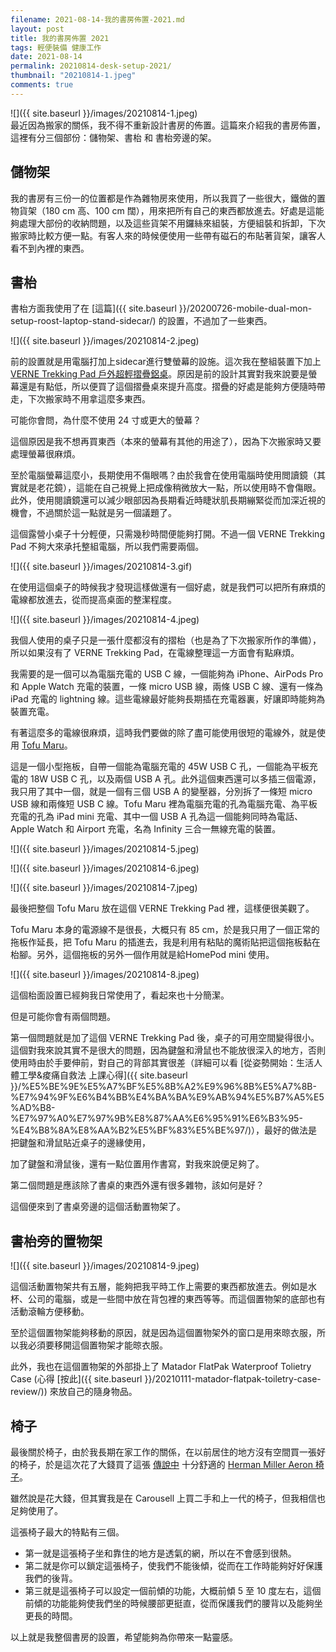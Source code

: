 ```yaml
---
filename: 2021-08-14-我的書房佈置-2021.md
layout: post
title: 我的書房佈置 2021
tags: 輕便裝備 健康工作
date: 2021-08-14
permalink: 20210814-desk-setup-2021/
thumbnail: "20210814-1.jpeg"
comments: true
---
```


![]({{ site.baseurl }}/images/20210814-1.jpeg)  
最近因為搬家的關係，我不得不重新設計書房的佈置。這篇來介紹我的書房佈置，這裡有分三個部份：儲物架、書枱 和 書枱旁邊的架。

## 儲物架

我的書房有三份一的位置都是作為雜物房來使用，所以我買了一些很大，鐵做的置物貨架（180 cm 高、100 cm 闊），用來把所有自己的東西都放進去。好處是這能夠處理大部份的收納問題，以及這些貨架不用鑼絲來組裝，方便組裝和拆卸，下次搬家時比較方便一點。有客人來的時候便使用一些帶有磁石的布貼著貨架，讓客人看不到內裡的東西。

## 書枱

書枱方面我使用了在 [這篇]({{ site.baseurl }}/20200726-mobile-dual-mon-setup-roost-laptop-stand-sidecar/) 的設置，不過加了一些東西。

![]({{ site.baseurl }}/images/20210814-2.jpeg)

前的設置就是用電腦打加上sidecar進行雙螢幕的設施。這次我在整組裝置下加上 [VERNE Trekking Pad 戶外超輕摺疊鋁桌](https://www.amazon.co.jp/-/en/VERNE-Trekking-Ultra-Setting-Lightweight/dp/B07CWB8SR1)。原因是前的設計其實對我來說要是螢幕還是有點低，所以便買了這個摺疊桌來提升高度。摺疊的好處是能夠方便隨時帶走，下次搬家時不用拿這麼多東西。

可能你會問，為什麼不使用 24 寸或更大的螢幕？

這個原因是我不想再買東西（本來的螢幕有其他的用途了），因為下次搬家時又要處理螢幕很麻煩。

至於電腦螢幕這麼小，長期使用不傷眼嗎？由於我會在使用電腦時使用閲讀鏡（其實就是老花鏡），這能在自己視覺上把成像稍微放大一點，所以使用時不會傷眼。此外，使用閱讀鏡還可以減少眼部因為長期看近時睫狀肌長期繃緊從而加深近視的機會，不過關於這一點就是另一個議題了。

這個露營小桌子十分輕便，只需幾秒時間便能夠打開。不過一個 VERNE Trekking Pad 不夠大來承托整組電腦，所以我們需要兩個。

![]({{ site.baseurl }}/images/20210814-3.gif)

在使用這個桌子的時候我才發現這樣做還有一個好處，就是我們可以把所有麻煩的電線都放進去，從而提高桌面的整潔程度。

![]({{ site.baseurl }}/images/20210814-4.jpeg)

我個人使用的桌子只是一張什麼都沒有的摺枱（也是為了下次搬家所作的準備），所以如果沒有了 VERNE Trekking Pad，在電線整理這一方面會有點麻煩。

我需要的是一個可以為電腦充電的 USB C 線，一個能夠為 iPhone、AirPods Pro 和 Apple Watch 充電的裝置，一條 micro USB 線，兩條 USB C 線、還有一條為 iPad 充電的 lightning 線。這些電線最好能夠長期插在充電器裏，好讓即時能夠為裝置充電。

有著這麼多的電線很麻煩，這時我們要做的除了盡可能使用很短的電線外，就是使用 [Tofu Maru](https://amzn.to/3VM8gUA)。

這是一個小型拖板，自帶一個能為電腦充電的 45W USB C 孔，一個能為平板充電的 18W USB C 孔，以及兩個 USB A 孔。此外這個東西還可以多插三個電源，我只用了其中一個，就是一個有三個 USB A 的變壓器，分別拆了一條短 micro USB 線和兩條短 USB C 線。Tofu Maru 裡為電腦充電的孔為電腦充電、為平板充電的孔為 iPad mini 充電、其中一個 USB A 孔為這一個能夠同時為電話、Apple Watch 和 Airport 充電，名為 Infinity 三合一無線充電的裝置。

![]({{ site.baseurl }}/images/20210814-5.jpeg)

![]({{ site.baseurl }}/images/20210814-6.jpeg)

![]({{ site.baseurl }}/images/20210814-7.jpeg)

最後把整個 Tofu Maru 放在這個 VERNE Trekking Pad 裡，這樣便很美觀了。

Tofu Maru 本身的電源線不是很長，大概只有 85 cm，於是我只用了一個正常的拖板作延長，把 Tofu Maru 的插進去，我是利用有粘貼的魔術貼把這個拖板黏在枱腳。另外，這個拖板的另外一個作用就是給HomePod mini 使用。

![]({{ site.baseurl }}/images/20210814-8.jpeg)

這個枱面設置已經夠我日常使用了，看起來也十分簡潔。

但是可能你會有兩個問題。

第一個問題就是加了這個 VERNE Trekking Pad 後，桌子的可用空間變得很小。這個對我來說其實不是很大的問題，因為鍵盤和滑鼠也不能放很深入的地方，否則使用時由於手要伸前，對自己的背部其實很差（詳細可以看 [從姿勢開始：生活人體工學&痠痛自救法 上課心得]({{ site.baseurl }}/%E5%BE%9E%E5%A7%BF%E5%8B%A2%E9%96%8B%E5%A7%8B-%E7%94%9F%E6%B4%BB%E4%BA%BA%E9%AB%94%E5%B7%A5%E5%AD%B8-%E7%97%A0%E7%97%9B%E8%87%AA%E6%95%91%E6%B3%95-%E4%B8%8A%E8%AA%B2%E5%BF%83%E5%BE%97/)），最好的做法是把鍵盤和滑鼠貼近桌子的邊緣使用，

加了鍵盤和滑鼠後，還有一點位置用作書寫，對我來說便足夠了。

第二個問題是應該除了書桌的東西外還有很多雜物，該如何是好？

這個便來到了書桌旁邊的這個活動置物架了。

## 書枱旁的置物架

![]({{ site.baseurl }}/images/20210814-9.jpeg)

這個活動置物架共有五層，能夠把我平時工作上需要的東西都放進去。例如是水杯、公司的電腦，或是一些間中放在背包裡的東西等等。而這個置物架的底部也有活動滾輪方便移動。

至於這個置物架能夠移動的原因，就是因為這個置物架外的窗口是用來晾衣服，所以我必須要移開這個置物架才能晾衣服。

此外，我也在這個置物架的外部掛上了 Matador FlatPak Waterproof Tolietry Case (心得 [按此]({{ site.baseurl }}/20210111-matador-flatpak-toiletry-case-review/)) 來放自己的隨身物品。

## 椅子

最後關於椅子，由於我長期在家工作的關係，在以前居住的地方沒有空間買一張好的椅子，於是這次花了大錢買了這張 [傳說中](https://github.com/xdite/mind-hack/blob/develop/09.md#%E6%88%91%E4%BA%BA%E7%94%9F%E6%9C%80%E6%AD%A3%E7%A2%BA%E7%9A%84%E4%B8%80%E5%80%8B%E6%B1%BA%E7%AD%96%E7%94%A8%E4%BF%A1%E7%94%A8%E5%8D%A1%E8%B2%B7aeron) 十分舒適的 [Herman Miller Aeron 椅子](https://www.hermanmiller.com/products/seating/office-chairs/aeron-chairs/)。

雖然說是花大錢，但其實我是在 Carousell 上買二手和上一代的椅子，但我相信也足夠使用了。

這張椅子最大的特點有三個。

* 第一就是這張椅子坐和靠住的地方是透氣的網，所以在不會感到很熱。
* 第二就是你可以鎖定這張椅子，使我們不能後傾，從而在工作時能夠好好保護我們的後背。
* 第三就是這張椅子可以設定一個前傾的功能，大概前傾 5 至 10 度左右，這個前傾的功能能夠使我們坐的時候腰部更挺直，從而保護我們的腰背以及能夠坐更長的時間。

以上就是我整個書房的設置，希望能夠為你帶來一點靈感。

